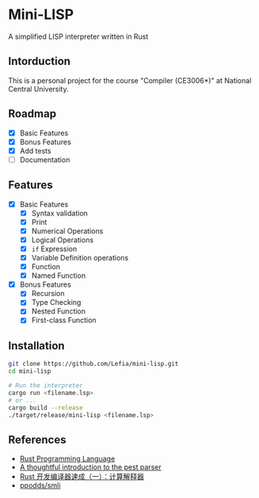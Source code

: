 # Mini-LISP

A simplified LISP interpreter written in Rust

## Intorduction
This is a personal project for the course "Compiler (CE3006*)" at National Central University.

## Roadmap
- [x] Basic Features
- [x] Bonus Features
- [x] Add tests
- [ ] Documentation

## Features
- [x] Basic Features
    - [x] Syntax validation
    - [x] Print
    - [x] Numerical Operations
    - [x] Logical Operations
    - [x] `if` Expression
    - [x] Variable Definition operations
    - [x] Function
    - [x] Named Function
- [x] Bonus Features
    - [x] Recursion
    - [x] Type Checking
    - [x] Nested Function
    - [x] First-class Function

## Installation

```bash
git clone https://github.com/Lefia/mini-lisp.git
cd mini-lisp

# Run the interpreter
cargo run <filename.lsp>
# or ...
cargo build --release
./target/release/mini-lisp <filename.lsp>
```

## References
- [Rust Programming Language](https://www.rust-lang.org/)
- [A thoughtful introduction to the pest parser](https://pest.rs/book/)
- [Rust 开发编译器速成（一）：计算解释器](https://www.less-bug.com/posts/rust-development-compiler-crash-1-calc-interpreter/)
- [ppodds/smli](https://github.com/ppodds/smli)